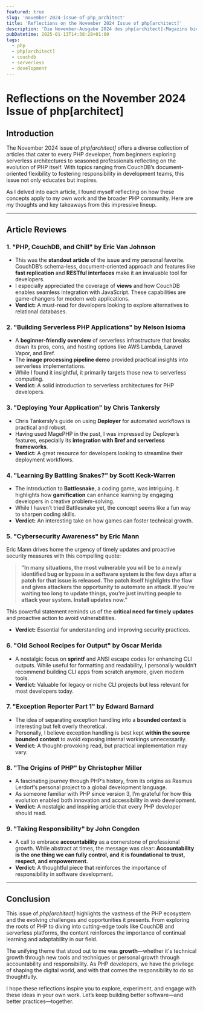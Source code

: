```yaml
---
featured: true
slug: 'november-2024-issue-of-php_architect'
title: 'Reflections on the November 2024 Issue of php[architect]'
description: 'Die November-Ausgabe 2024 des php[architect]-Magazins bietet eine vielfältige Sammlung von Artikeln, die sich an PHP-Entwickler aller Erfahrungsstufen richten. Themen wie CouchDBs dokumentenorientierte Flexibilität, serverlose Architekturen und die Entwicklung von PHP selbst werden behandelt. Die Ausgabe zielt darauf ab, Entwickler zu informieren und zu inspirieren, indem sie sowohl technische Einblicke als auch Reflexionen über die Verantwortung in Entwicklungsteams bietet.'
pubDatetime: 2025-01-13T14:38:28+01:00
tags:
  - php
  - php[architect]
  - couchdb
  - serverless
  - development
---
```


# Reflections on the November 2024 Issue of php[architect]

## Introduction
The November 2024 issue of *php[architect]* offers a diverse collection of articles that cater to every PHP developer, from beginners exploring serverless architectures to seasoned professionals reflecting on the evolution of PHP itself. With topics ranging from CouchDB’s document-oriented flexibility to fostering responsibility in development teams, this issue not only educates but inspires.

As I delved into each article, I found myself reflecting on how these concepts apply to my own work and the broader PHP community. Here are my thoughts and key takeaways from this impressive lineup.

---

## Article Reviews

### 1. "PHP, CouchDB, and Chill" by Eric Van Johnson
- This was the **standout article** of the issue and my personal favorite. CouchDB’s schema-less, document-oriented approach and features like **fast replication** and **RESTful interfaces** make it an invaluable tool for developers.
- I especially appreciated the coverage of **views** and how CouchDB enables seamless integration with JavaScript. These capabilities are game-changers for modern web applications.
- **Verdict:** A must-read for developers looking to explore alternatives to relational databases.

### 2. "Building Serverless PHP Applications" by Nelson Isioma
- A **beginner-friendly overview** of serverless infrastructure that breaks down its pros, cons, and hosting options like AWS Lambda, Laravel Vapor, and Bref.
- The **image processing pipeline demo** provided practical insights into serverless implementations.
- While I found it insightful, it primarily targets those new to serverless computing.
- **Verdict:** A solid introduction to serverless architectures for PHP developers.

### 3. "Deploying Your Application" by Chris Tankersly
- Chris Tankersly’s guide on using **Deployer** for automated workflows is practical and robust.
- Having used MagePHP in the past, I was impressed by Deployer’s features, especially its **integration with Bref and serverless frameworks**.
- **Verdict:** A great resource for developers looking to streamline their deployment workflows.

### 4. "Learning By Battling Snakes?" by Scott Keck-Warren
- The introduction to **Battlesnake**, a coding game, was intriguing. It highlights how **gamification** can enhance learning by engaging developers in creative problem-solving.
- While I haven’t tried Battlesnake yet, the concept seems like a fun way to sharpen coding skills.
- **Verdict:** An interesting take on how games can foster technical growth.

### 5. "Cybersecurity Awareness" by Eric Mann
Eric Mann drives home the urgency of timely updates and proactive security measures with this compelling quote:

> **"In many situations, the most vulnerable you will be to a newly identified bug or bypass in a software system is the few days after a patch for that issue is released. The patch itself highlights the flaw and gives attackers the opportunity to automate an attack. If you’re waiting too long to update things, you’re just inviting people to attack your system. Install updates now."**

This powerful statement reminds us of the **critical need for timely updates** and proactive action to avoid vulnerabilities.

- **Verdict:** Essential for understanding and improving security practices.

### 6. "Old School Recipes for Output" by Oscar Merida
- A nostalgic focus on **sprintf** and ANSI escape codes for enhancing CLI outputs. While useful for formatting and readability, I personally wouldn’t recommend building CLI apps from scratch anymore, given modern tools.
- **Verdict:** Valuable for legacy or niche CLI projects but less relevant for most developers today.

### 7. "Exception Reporter Part 1" by Edward Barnard
- The idea of separating exception handling into a **bounded context** is interesting but felt overly theoretical.
- Personally, I believe exception handling is best kept **within the source bounded context** to avoid exposing internal workings unnecessarily.
- **Verdict:** A thought-provoking read, but practical implementation may vary.

### 8. "The Origins of PHP" by Christopher Miller
- A fascinating journey through PHP’s history, from its origins as Rasmus Lerdorf’s personal project to a global development language.
- As someone familiar with PHP since version 3, I’m grateful for how this evolution enabled both innovation and accessibility in web development.
- **Verdict:** A nostalgic and inspiring article that every PHP developer should read.

### 9. "Taking Responsibility" by John Congdon
- A call to embrace **accountability** as a cornerstone of professional growth. While abstract at times, the message was clear: **Accountability is the one thing we can fully control, and it is foundational to trust, respect, and empowerment.**
- **Verdict:** A thoughtful piece that reinforces the importance of responsibility in software development.

---

## Conclusion
This issue of *php[architect]* highlights the vastness of the PHP ecosystem and the evolving challenges and opportunities it presents. From exploring the roots of PHP to diving into cutting-edge tools like CouchDB and serverless platforms, the content reinforces the importance of continual learning and adaptability in our field.

The unifying theme that stood out to me was **growth**—whether it's technical growth through new tools and techniques or personal growth through accountability and responsibility. As PHP developers, we have the privilege of shaping the digital world, and with that comes the responsibility to do so thoughtfully.

I hope these reflections inspire you to explore, experiment, and engage with these ideas in your own work. Let’s keep building better software—and better practices—together.